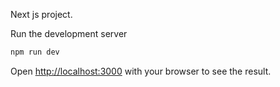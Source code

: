  Next js project.



 Run the development server

```bash
npm run dev


```

Open [http://localhost:3000](http://localhost:3000) with your browser to see the result.




